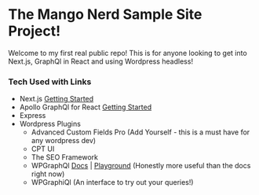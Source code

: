 # The Mango Nerd Sample Site Project!
Welcome to my first real public repo! This is for anyone looking to get into Next.js, GraphQl in React and using Wordpress headless!

### Tech Used with Links

- Next.js [Getting Started](https://nextjs.org/learn/basics/getting-started)
- Apollo GraphQl for React [Getting Started](https://www.apollographql.com/docs/react/)
- Express
- Wordpress Plugins
  - Advanced Custom Fields Pro (Add Yourself - this is a must have for any wordpress dev)
  - CPT UI
  - The SEO Framework
  - WPGraphQl [Docs](https://docs.wpgraphql.com/) | [Playground](https://playground.wpgraphql.com/#/) (Honestly more useful than the docs right now)
  - WPGraphiQl (An interface to try out your queries!)
